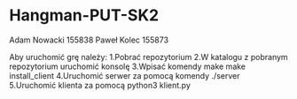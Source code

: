 # Hangman-PUT-SK2
Adam Nowacki 155838 Paweł Kolec 155873

Aby uruchomić grę należy:
1.Pobrać repozytorium
2.W katalogu z pobranym repozytorium uruchomić konsolę
3.Wpisać komendy
  make
  make install_client
4.Uruchomić serwer za pomocą komendy ./server
5.Uruchomić klienta za pomocą python3 klient.py

